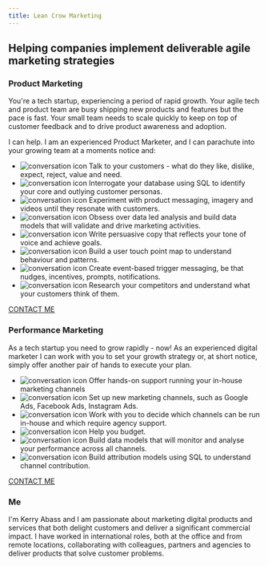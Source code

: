 ```yaml
---
title: Lean Crow Marketing
---
```

<div class="hero">
    <h2>Helping companies implement deliverable agile marketing strategies</h2>
</div>

<div class="section">

  <div class="section-content">

  </div>

</div>
<div id="product" class="section">
    <div class="section-content">
        <h3>Product Marketing</h3>
        <p>You're a tech startup, experiencing a period of rapid growth. Your agile tech and product team are busy shipping new products and features but the pace is fast. Your small team needs to scale quickly to keep on top of customer feedback and to drive product awareness and adoption.</p>
        <p>I can help. I am an experienced Product Marketer, and I can parachute into your growing team at a moments notice and:</p>
        <ul>
          <li><img src="img/002-conversation.svg" alt="conversation icon" /> Talk to your customers - what do they like, dislike, expect, reject, value and need.</li>

<li><img src="img/002-conversation.svg" alt="conversation icon" /> Interrogate your database using SQL to identify your core and outlying customer personas.</li>
          <li> <img src="img/002-conversation.svg" alt="conversation icon" /> Experiment with product messaging, imagery and videos until they resonate with customers.</li>
          <li> <img src="img/002-conversation.svg" alt="conversation icon" /> Obsess over data led analysis and build data models that will validate and drive marketing activities.</li>
          <li> <img src="img/002-conversation.svg" alt="conversation icon" /> Write persuasive copy that reflects your tone of voice and achieve goals.</li>
          <li> <img src="img/002-conversation.svg" alt="conversation icon" /> Build a user touch point map to understand behaviour and patterns.</li>
          <li> <img src="img/002-conversation.svg" alt="conversation icon" /> Create event-based trigger messaging, be that nudges, incentives, prompts, notifications.</li>
          <li> <img src="img/002-conversation.svg" alt="conversation icon" /> Research your competitors and understand what your customers think of them.</li>
        </ul>

  <div class="center"><a href="/contact-me" class="button">CONTACT ME</a></div>

</div>
</div>
<div id="performance" class="section">
    <div class="section-content">
        <h3>Performance Marketing</h3>
        <p>As a tech startup you need to grow rapidly - now! As an experienced digital marketer I can work with you to set your growth strategy or, at short notice, simply offer another pair of hands to execute your plan.</p>

<ul>

<li> <img src="img/002-conversation.svg" alt="conversation icon" /> Offer hands-on support running your in-house marketing channels</li>

<li> <img src="img/002-conversation.svg" alt="conversation icon" /> Set up new marketing channels, such as Google Ads, Facebook Ads, Instagram Ads.</li>

<li> <img src="img/002-conversation.svg" alt="conversation icon" /> Work with you to decide which channels can be run in-house and which require agency support.</li>

<li> <img src="img/002-conversation.svg" alt="conversation icon" /> Help you budget.</li>

<li> <img src="img/002-conversation.svg" alt="conversation icon" /> Build data models that will monitor and analyse your performance across all channels.</li>

<li> <img src="img/002-conversation.svg" alt="conversation icon" /> Build attribution models using SQL to understand channel contribution.</li>
    </ul>

  <div class="center"><a href="/contact-me" class="button">CONTACT ME</a></div>

</div>
</div>
<div id="me" class="section">
    <div class="section-content">
        <h3>Me</h3>
        <p>I'm Kerry Abass and I am passionate about marketing digital products and services that both delight customers and deliver a significant commercial impact. I have worked in international roles, both at the office and from remote locations, collaborating with colleagues, partners and agencies to deliver products that solve customer problems.  </p>
        </div>
        </div>
